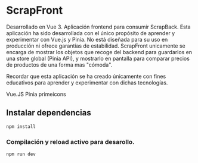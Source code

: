 # ScrapFront

Desarrollado en Vue 3. 
Aplicación frontend para consumir ScrapBack.
Esta aplicación ha sido desarrollada con el único propósito de aprender y experimentar con Vue.js y Pinia. No está diseñada para su uso en producción ni ofrece garantías de estabilidad.
ScrapFront unicamente se encarga de mostrar los objetos que recoge del backend para guardarlos en una store global (Pinia API), y mostrarlo en pantalla para comparar precios de productos de una forma mas "cómoda".

Recordar que esta aplicación se ha creado únicamente con fines educativos para aprender y experimentar con dichas tecnologías.

Vue.JS
Pinia
primeicons


## Instalar dependencias

```sh
npm install
```

### Compilación y reload activo para desarollo.

```sh
npm run dev
```
